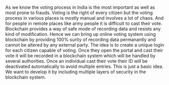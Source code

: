 As we know the voting process in India is the most important as well as most prone to frauds. Voting is the right of every citizen but the voting process in various places is mostly manual and involves a lot of chaos. And for people in remote places like army people it is difficult to cast their vote. Blockchain provides a way of safe mode of recording data and resists any kind of modification. Hence we can bring up online voting system using blockchain by providing 100% surity of recording data permanantly and cannot be altered by any external party. The idea is to create a unique login for each citizen capable of voting. Once they open the portal and cast their vote it will be recorded in a blockchain system which will be handled by several authorities. Once an individual cast their vote their ID will be deactivated automatically to avoid multiple entries. This is just a basic idea. We want to develop it by including multiple layers of security in the blockchain system.
